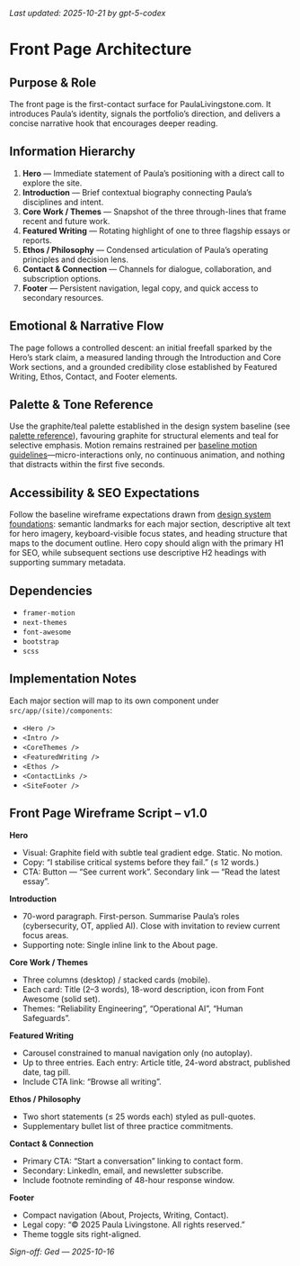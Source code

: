 _Last updated: 2025-10-21 by gpt-5-codex_

# Front Page Architecture

## Purpose & Role
The front page is the first-contact surface for PaulaLivingstone.com. It introduces Paula’s identity, signals the portfolio’s direction, and delivers a concise narrative hook that encourages deeper reading.

## Information Hierarchy
1. **Hero** — Immediate statement of Paula’s positioning with a direct call to explore the site.
2. **Introduction** — Brief contextual biography connecting Paula’s disciplines and intent.
3. **Core Work / Themes** — Snapshot of the three through-lines that frame recent and future work.
4. **Featured Writing** — Rotating highlight of one to three flagship essays or reports.
5. **Ethos / Philosophy** — Condensed articulation of Paula’s operating principles and decision lens.
6. **Contact & Connection** — Channels for dialogue, collaboration, and subscription options.
7. **Footer** — Persistent navigation, legal copy, and quick access to secondary resources.

## Emotional & Narrative Flow
The page follows a controlled descent: an initial freefall sparked by the Hero’s stark claim, a measured landing through the Introduction and Core Work sections, and a grounded credibility close established by Featured Writing, Ethos, Contact, and Footer elements.

## Palette & Tone Reference
Use the graphite/teal palette established in the design system baseline (see [palette reference](../04-design-system-baseline/palette-graphite-teal.md)), favouring graphite for structural elements and teal for selective emphasis. Motion remains restrained per [baseline motion guidelines](../04-design-system-baseline/motion.md)—micro-interactions only, no continuous animation, and nothing that distracts within the first five seconds.

## Accessibility & SEO Expectations
Follow the baseline wireframe expectations drawn from [design system foundations](../04-design-system-baseline/index.md): semantic landmarks for each major section, descriptive alt text for hero imagery, keyboard-visible focus states, and heading structure that maps to the document outline. Hero copy should align with the primary H1 for SEO, while subsequent sections use descriptive H2 headings with supporting summary metadata.

## Dependencies
- `framer-motion`
- `next-themes`
- `font-awesome`
- `bootstrap`
- `scss`

## Implementation Notes
Each major section will map to its own component under `src/app/(site)/components`:
- `<Hero />`
- `<Intro />`
- `<CoreThemes />`
- `<FeaturedWriting />`
- `<Ethos />`
- `<ContactLinks />`
- `<SiteFooter />`

## Front Page Wireframe Script – v1.0
**Hero**
- Visual: Graphite field with subtle teal gradient edge. Static. No motion.
- Copy: “I stabilise critical systems before they fail.” (≤ 12 words.)
- CTA: Button — “See current work”. Secondary link — “Read the latest essay”.

**Introduction**
- 70-word paragraph. First-person. Summarise Paula’s roles (cybersecurity, OT, applied AI). Close with invitation to review current focus areas.
- Supporting note: Single inline link to the About page.

**Core Work / Themes**
- Three columns (desktop) / stacked cards (mobile).
- Each card: Title (2–3 words), 18-word description, icon from Font Awesome (solid set).
- Themes: “Reliability Engineering”, “Operational AI”, “Human Safeguards”.

**Featured Writing**
- Carousel constrained to manual navigation only (no autoplay).
- Up to three entries. Each entry: Article title, 24-word abstract, published date, tag pill.
- Include CTA link: “Browse all writing”.

**Ethos / Philosophy**
- Two short statements (≤ 25 words each) styled as pull-quotes.
- Supplementary bullet list of three practice commitments.

**Contact & Connection**
- Primary CTA: “Start a conversation” linking to contact form.
- Secondary: LinkedIn, email, and newsletter subscribe.
- Include footnote reminding of 48-hour response window.

**Footer**
- Compact navigation (About, Projects, Writing, Contact).
- Legal copy: “© 2025 Paula Livingstone. All rights reserved.”
- Theme toggle sits right-aligned.

_Sign-off: Ged — 2025-10-16_

